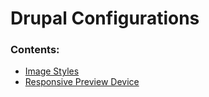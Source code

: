 # Drupal Configurations

### Contents:

- [Image Styles](https://github.com/davidloop/drupal-configurations/tree/main/Image%20Styles)
- [Responsive Preview Device](https://github.com/davidloop/drupal-configurations/tree/main/Responsive%20Preview%20Device)
